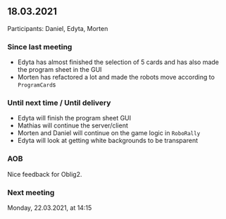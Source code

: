 ## 18.03.2021
Participants: Daniel, Edyta, Morten

### Since last meeting
- Edyta has almost finished the selection of 5 cards and has also made the program sheet in the GUI
- Morten has refactored a lot and made the robots move according to `ProgramCard`s 


### Until next time / Until delivery
- Edyta will finish the program sheet GUI
- Mathias will continue the server/client
- Morten and Daniel will continue on the game logic in `RoboRally`
- Edyta will look at getting white backgrounds to be transparent

### AOB
Nice feedback for Oblig2. 

### Next meeting
Monday, 22.03.2021, at 14:15